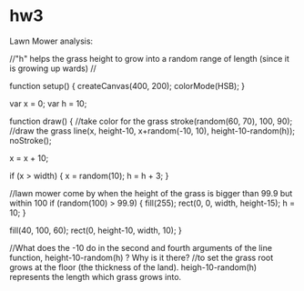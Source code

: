 # hw3
Lawn Mower analysis:

//"h" helps the grass height to grow into a random range of length (since it is growing up wards)
//

function setup() {
  createCanvas(400, 200);
  colorMode(HSB);
}

var x = 0;
var h = 10;

function draw() {
  //take color for the grass
  stroke(random(60, 70), 100, 90);
  //draw the grass
  line(x, height-10, x+random(-10, 10), height-10-random(h));
  noStroke();

  x = x + 10;

  if (x > width) {
    x = random(10);
    h = h + 3;
  }

 //lawn mower come by when the height of the grass is bigger than 99.9 but within 100
  if (random(100) > 99.9) {
    fill(255);
    rect(0, 0, width, height-15);
    h = 10;
  }

  fill(40, 100, 60);
  rect(0, height-10, width, 10);
}

//What does the -10 do in the second and fourth arguments of the line function, height-10-random(h) ? Why is it there?
//to set the grass root grows at the floor (the thickness of the land). heigh-10-random(h) represents the length which grass grows into. 
